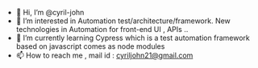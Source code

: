 - 👋 Hi, I’m @cyril-john
- 👀 I’m interested in Automation test/architecture/framework.
New technologies in Automation for front-end UI , APIs ..
- 🌱 I’m currently learning Cypress which is a test automation framework based on javascript comes as node modules
- 📫 How to reach me ,
mail id : cyriljohn21@gmail.com

<!---
cyril-john/cyril-john is a ✨ special ✨ repository because its `README.md` (this file) appears on your GitHub profile.
You can click the Preview link to take a look at your changes.
--->
